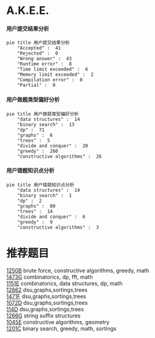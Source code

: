# A.K.E.E.

<!-- tabs:start -->



#### **用户提交结果分析**

```mermaid
pie title 用户提交结果分析
    "Accepted" :  41
    "Rejected" :  0
    "Wrong answer" :  43
    "Runtime error" :  8
    "Time limit exceeded" :  6
    "Memory limit exceeded" :  2
    "Compilation error" :  0
    "Partial" :  0
```

#### **用户做题类型偏好分析**

```mermaid
pie title 用户做题类型偏好分析
    "data structures" :  14
    "binary search" :  13
    "dp" :  71
    "graphs" :  6
    "trees" :  5
    "divide and conquer" :  20
    "greedy" :  260
    "constructive algorithms" :  26
```
#### **用户错题知识点分析**

```mermaid
pie title 用户错题知识点分析
    "data structures" :  14
    "binary search" :  1
    "dp" :  2
    "graphs" :  00
    "trees" :  14
    "divide and conquer" :  6
    "greedy" :  9
    "constructive algorithms" :  3
```



<!-- tabs:end -->
# 推荐题目
[1250B](https://codeforces.com/contest/1250/problem/B)		brute force,
                        constructive algorithms,
                        greedy,
                        math		  
[1473G](https://codeforces.com/contest/1473/problem/G)		combinatorics,
                        dp,
                        fft,
                        math		  
[1151E](https://codeforces.com/contest/1151/problem/E)		combinatorics,
                        data structures,
                        dp,
                        math		  
[12862](https://codeforces.com/contest/1286/problem/2)		dsu,graphs,sortings,trees		  
[1471F](https://codeforces.com/contest/1471/problem/F)		dsu,graphs,sortings,trees		  
[1072D](https://codeforces.com/contest/1072/problem/D)		dsu,graphs,sortings,trees		  
[114D](https://codeforces.com/contest/114/problem/D)		dsu,graphs,sortings,trees		  
[1266G](https://codeforces.com/contest/1266/problem/G)		string suffix structures		  
[1045E](https://codeforces.com/contest/1045/problem/E)		constructive algorithms,
                        geometry		  
[1201C](https://codeforces.com/contest/1201/problem/C)		binary search,
                        greedy,
                        math,
                        sortings		  
